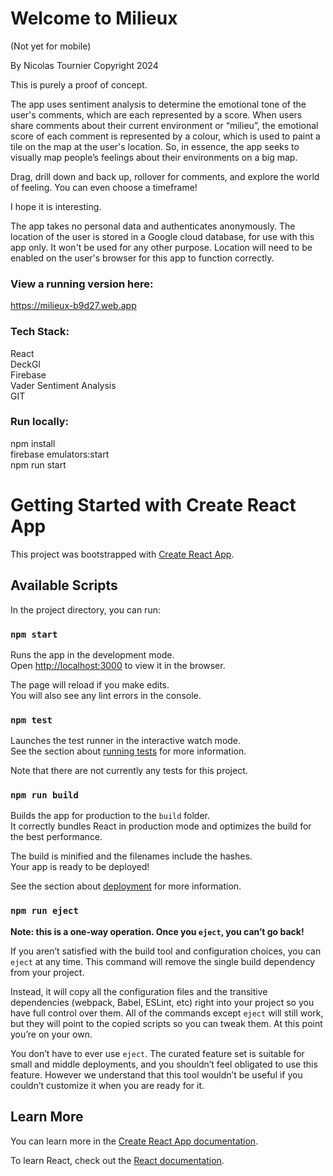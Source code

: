 # Welcome to Milieux

(Not yet for mobile)

By Nicolas Tournier Copyright 2024

This is purely a proof of concept.

The app uses sentiment analysis to determine the emotional tone of the user's comments, which are each represented by a score.
When users share comments about their current environment or “milieu”, the emotional score of each comment is represented by a colour, which is used to paint a tile on the map at the user's location.
So, in essence, the app seeks to visually map people’s feelings about their environments on a big map.

Drag, drill down and back up, rollover for comments, and explore the world of feeling. You can even choose a timeframe!

I hope it is interesting.

The app takes no personal data and authenticates anonymously.
The location of the user is stored in a Google cloud database, for use with this app only. It won't be used for any other purpose.
Location will need to be enabled on the user's browser for this app to function correctly.

### View a running version here:

https://milieux-b9d27.web.app


### Tech Stack:

React  
DeckGl  
Firebase  
Vader Sentiment Analysis  
GIT  

### Run locally:

npm install  
firebase emulators:start  
npm run start  

# Getting Started with Create React App

This project was bootstrapped with [Create React App](https://github.com/facebook/create-react-app).

## Available Scripts

In the project directory, you can run:

### `npm start`

Runs the app in the development mode.\
Open [http://localhost:3000](http://localhost:3000) to view it in the browser.

The page will reload if you make edits.\
You will also see any lint errors in the console.

### `npm test`

Launches the test runner in the interactive watch mode.\
See the section about [running tests](https://facebook.github.io/create-react-app/docs/running-tests) for more information.

Note that there are not currently any tests for this project.

### `npm run build`

Builds the app for production to the `build` folder.\
It correctly bundles React in production mode and optimizes the build for the best performance.

The build is minified and the filenames include the hashes.\
Your app is ready to be deployed!

See the section about [deployment](https://facebook.github.io/create-react-app/docs/deployment) for more information.

### `npm run eject`

**Note: this is a one-way operation. Once you `eject`, you can’t go back!**

If you aren’t satisfied with the build tool and configuration choices, you can `eject` at any time. This command will remove the single build dependency from your project.

Instead, it will copy all the configuration files and the transitive dependencies (webpack, Babel, ESLint, etc) right into your project so you have full control over them. All of the commands except `eject` will still work, but they will point to the copied scripts so you can tweak them. At this point you’re on your own.

You don’t have to ever use `eject`. The curated feature set is suitable for small and middle deployments, and you shouldn’t feel obligated to use this feature. However we understand that this tool wouldn’t be useful if you couldn’t customize it when you are ready for it.

## Learn More

You can learn more in the [Create React App documentation](https://facebook.github.io/create-react-app/docs/getting-started).

To learn React, check out the [React documentation](https://reactjs.org/).
